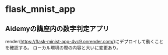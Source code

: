 # flask_mnist_app

## Aidemyの講座内の数字判定アプリ
render(https://flask-minist-app-4vc9.onrender.com/)にデプロイして動くことを確認する。
ローカル環境の際の内容と大いに変更あり。
